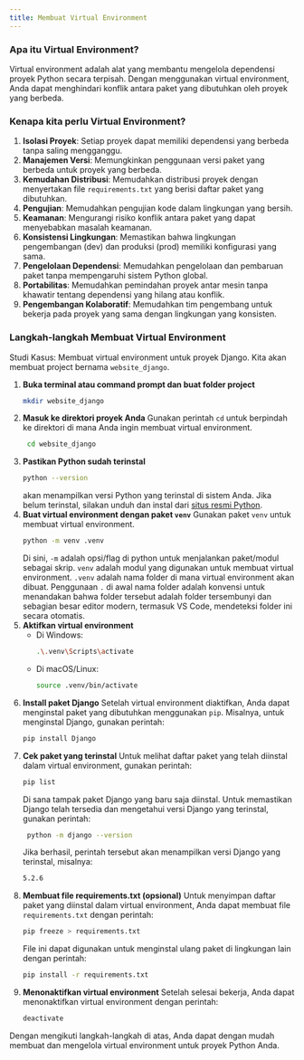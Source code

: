 ```yaml
---
title: Membuat Virtual Environment
---
```

### Apa itu Virtual Environment?
Virtual environment adalah alat yang membantu mengelola dependensi proyek Python secara terpisah. Dengan menggunakan virtual environment, Anda dapat menghindari konflik antara paket yang dibutuhkan oleh proyek yang berbeda.

### Kenapa kita perlu Virtual Environment?
1. **Isolasi Proyek**: Setiap proyek dapat memiliki dependensi yang berbeda tanpa saling mengganggu.
2. **Manajemen Versi**: Memungkinkan penggunaan versi paket yang berbeda untuk proyek yang berbeda.
3. **Kemudahan Distribusi**: Memudahkan distribusi proyek dengan menyertakan file `requirements.txt` yang berisi daftar paket yang dibutuhkan.
4. **Pengujian**: Memudahkan pengujian kode dalam lingkungan yang bersih.
5. **Keamanan**: Mengurangi risiko konflik antara paket yang dapat menyebabkan masalah keamanan.
6. **Konsistensi Lingkungan**: Memastikan bahwa lingkungan pengembangan (dev) dan produksi (prod) memiliki konfigurasi yang sama.
7. **Pengelolaan Dependensi**: Memudahkan pengelolaan dan pembaruan paket tanpa mempengaruhi sistem Python global.
8. **Portabilitas**: Memudahkan pemindahan proyek antar mesin tanpa khawatir tentang dependensi yang hilang atau konflik.
9. **Pengembangan Kolaboratif**: Memudahkan tim pengembang untuk bekerja pada proyek yang sama dengan lingkungan yang konsisten.


### Langkah-langkah Membuat Virtual Environment
Studi Kasus: Membuat virtual environment untuk proyek Django. Kita akan membuat project bernama `website_django`.
1. **Buka terminal atau command prompt dan buat folder project**
   ```bash
   mkdir website_django
   ```
2. **Masuk ke direktori proyek Anda**
   Gunakan perintah `cd` untuk berpindah ke direktori di mana Anda ingin membuat virtual environment.
   ```bash
    cd website_django
    ```
3. **Pastikan Python sudah terinstal**
   ```bash
   python --version
   ```
   akan menampilkan versi Python yang terinstal di sistem Anda. Jika belum terinstal, silakan unduh dan instal dari [situs resmi Python](https://www.python.org/downloads/).
4. **Buat virtual environment dengan paket `venv`**
   Gunakan paket `venv` untuk membuat virtual environment.
   ```bash
   python -m venv .venv
   ```
   Di sini, `-m` adalah opsi/flag di python untuk menjalankan paket/modul sebagai skrip. `venv` adalah modul yang digunakan untuk membuat virtual environment. `.venv` adalah nama folder di mana virtual environment akan dibuat. Penggunaan `.` di awal nama folder adalah konvensi untuk menandakan bahwa folder tersebut adalah folder tersembunyi dan sebagian besar editor modern, termasuk VS Code, mendeteksi folder ini secara otomatis.
5. **Aktifkan virtual environment**
   - Di Windows:
     ```bash
     .\.venv\Scripts\activate
     ```
   - Di macOS/Linux:
     ```bash
     source .venv/bin/activate
     ```
6. **Install paket Django**
    Setelah virtual environment diaktifkan, Anda dapat menginstal paket yang dibutuhkan menggunakan `pip`. Misalnya, untuk menginstal Django, gunakan perintah:
    ```bash
    pip install Django
    ```
7. **Cek paket yang terinstal**
   Untuk melihat daftar paket yang telah diinstal dalam virtual environment, gunakan perintah:
   ```bash
   pip list
   ```
   Di sana tampak paket Django yang baru saja diinstal.
   Untuk memastikan Django telah tersedia dan mengetahui versi Django yang terinstal, gunakan perintah:
   ```bash
    python -m django --version
    ```
    Jika berhasil, perintah tersebut akan menampilkan versi Django yang terinstal, misalnya:
    ```bash
    5.2.6
    ```
8. **Membuat file requirements.txt (opsional)**
   Untuk menyimpan daftar paket yang diinstal dalam virtual environment, Anda dapat membuat file `requirements.txt` dengan perintah:
   ```bash
   pip freeze > requirements.txt
   ```
   File ini dapat digunakan untuk menginstal ulang paket di lingkungan lain dengan perintah:
   ```bash
   pip install -r requirements.txt
   ```
9. **Menonaktifkan virtual environment**
   Setelah selesai bekerja, Anda dapat menonaktifkan virtual environment dengan perintah:
   ```bash
   deactivate
   ```

Dengan mengikuti langkah-langkah di atas, Anda dapat dengan mudah membuat dan mengelola virtual environment untuk proyek Python Anda.